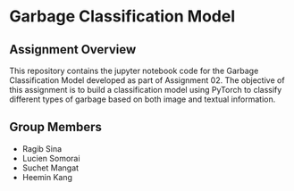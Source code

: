 # Garbage Classification Model

## Assignment Overview
This repository contains the jupyter notebook code for the Garbage Classification Model developed as part of Assignment 02. The objective of this assignment is to build a classification model using PyTorch to classify different types of garbage based on both image and textual information.

## Group Members
- Ragib Sina
- Lucien Somorai
- Suchet Mangat
- Heemin Kang